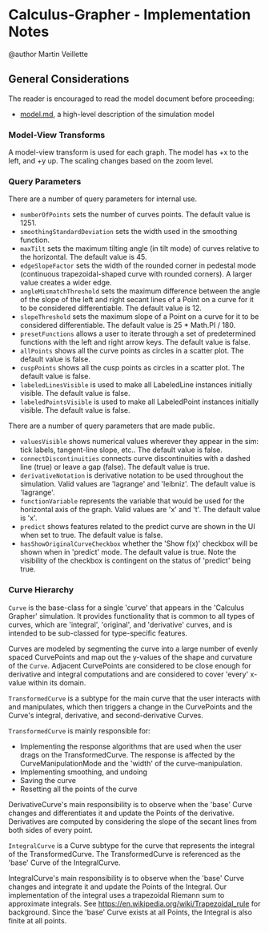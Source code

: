 # Calculus-Grapher - Implementation Notes

@author Martin Veillette

## General Considerations

The reader is encouraged to read the model document before proceeding:

* [model.md](https://github.com/phetsims/calculus-grapher/blob/master/doc/model.md), a high-level description of the
  simulation model

### Model-View Transforms

A model-view transform is used for each graph. The model has +x to the left, and +y up. The scaling changes based on the zoom level.

### Query Parameters

There are a number of query parameters for internal use.

- `numberOfPoints` sets the number of curves points. The default value is 1251.
- `smoothingStandardDeviation` sets the width used in the smoothing function.
- `maxTilt` sets the maximum tilting angle (in tilt mode) of curves relative to the horizontal. The default value is 45.
- `edgeSlopeFactor` sets the width of the rounded corner in pedestal mode (continuous trapezoidal-shaped curve with
  rounded corners). A larger value creates a wider edge.
- `angleMismatchThreshold` sets the maximum difference between the angle of the slope of the left and right secant lines of a Point on a curve for it to be considered differentiable. The default value is 12.
- `slopeThreshold` sets the maximum slope of a Point on a curve for it to be considered differentiable. The default value is 25 * Math.PI / 180.
- `presetFunctions` allows a user to iterate through a set of predetermined functions with the left and right arrow keys. The default value is false.
- `allPoints` shows all the curve points as circles in a scatter plot. The default value is false.
- `cuspPoints` shows all the cusp points as circles in a scatter plot. The default value is false.
- `labeledLinesVisible` is used to make all LabeledLine instances initially visible. The default value is false.
- `labeledPointsVisible` is used to make all LabeledPoint instances initially visible. The default value is false.

There are a number of query parameters that are made public.
- `valuesVisible` shows numerical values wherever they appear in the sim: tick labels, tangent-line slope, etc.. The default value is false.
- `connectDiscontinuities` connects curve discontinuities with a dashed line (true) or leave a gap (false). The default value is true.
- `derivativeNotation` is derivative notation to be used throughout the simulation. Valid values are 'lagrange' and 'leibniz'. The default value is 'lagrange'.
- `functionVariable` represents the variable that would be used for the horizontal axis of the graph. Valid values are 'x' and 't'. The default value is 'x'.
- `predict` shows features related to the predict curve are shown in the UI when set to true. The default value is false.
- `hasShowOriginalCurveCheckbox` whether the 'Show f(x)' checkbox will be shown when in 'predict' mode.
The default value is true. Note the visibility of the checkbox is contingent on the status of 'predict' being true.

### Curve Hierarchy

`Curve` is the base-class for a single 'curve' that appears in the 'Calculus Grapher' simulation. It provides
functionality that is common to all types of curves, which are 'integral', 'original', and 'derivative' curves, and is
intended to be sub-classed for type-specific features.

Curves are modeled by segmenting the curve into a large number of evenly spaced CurvePoints and map out
the y-values of the shape and curvature of the `Curve`. Adjacent CurvePoints are considered to be close
enough for derivative and integral computations and are considered to cover 'every' x-value within its domain.

`TransformedCurve` is a subtype for the main curve that the user interacts with and manipulates, which then triggers a change in the CurvePoints and the Curve's integral, derivative, and second-derivative Curves.

`TransformedCurve` is mainly responsible for:
- Implementing the response algorithms that are used when the user drags on the TransformedCurve. The response is
    affected by the CurveManipulationMode and the 'width' of the curve-manipulation.
- Implementing smoothing, and undoing
- Saving the curve
- Resetting all the points of the curve

DerivativeCurve's main responsibility is to observe when the 'base' Curve changes and differentiates it and update
the Points of the derivative. Derivatives are computed by considering the slope of the secant lines from both sides
of every point.

`IntegralCurve` is a Curve subtype for the curve that represents the integral of the TransformedCurve. The TransformedCurve
is referenced as the 'base' Curve of the IntegralCurve.

IntegralCurve's main responsibility is to observe when the 'base' Curve changes and integrate it and update the
Points of the Integral. Our implementation of the integral uses a trapezoidal Riemann sum to approximate integrals.
See https://en.wikipedia.org/wiki/Trapezoidal_rule
for background. Since the 'base' Curve exists at all Points, the Integral is also finite at all points.
